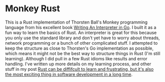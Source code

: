 # Monkey Rust

This is a Rust implementation of Thorsten Ball's Monkey programming language from his excellent book [Writing An Interpreter in Go](https://interpreterbook.com/). I built it as a fun way to learn the basics of Rust. An interpreter is great for this because you only use the standard library and don't yet have to worry about threads, network programming or a bunch of other complicated stuff. I attempted to keep the structure as close to Thorsten's Go implementation as possible, which means it might not be the best way to structure things in Rust (I'm still learning). Although I did pull in a few Rust idioms like results and error handling. I've written up more details on my learning process, and other stuff in my post [Rust can be diffifcult to learn and frustrating, but it's also the most exciting thing in software development in a long time](https://www.influxdata.com/blog/rust-can-be-difficult-to-learn-and-frustrating-but-its-also-the-most-exciting-thing-in-software-development-in-a-long-time/).
